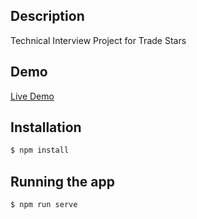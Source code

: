 ## Description

Technical Interview Project for Trade Stars

## Demo

[Live Demo]()

## Installation

```bash
$ npm install
```

## Running the app

```bash
$ npm run serve
```